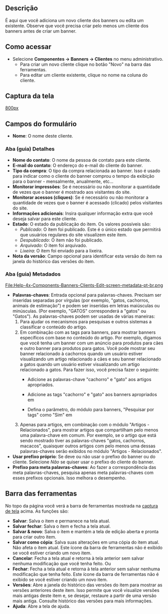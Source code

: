 <!-- Filename: Help4.x:Banners:_New_or_Edit_Client / Display title:   Banners: Novo cliente ou editar cliente -->

## Descrição

É aqui que você adiciona um novo cliente dos banners ou edita um
existente. Observe que você precisa criar pelo menos um cliente dos
banners antes de criar um banner.

## Como acessar

- Selecione **Componentes → Banners → Clientes** no menu
  administrativo.
  - Para criar um novo cliente clique no botão "Novo" na barra das
    ferramentas.
  - Para editar um cliente existente, clique no nome na coluna do
    cliente.

## Captura da tela

<a
href="https://docs.joomla.org/index.php?title=Special:Upload&amp;wpDestFile=Help-4x-Components-Banners-Clients-Edit-screen-pt-br.png"
class="new"
title="File:Help-4x-Components-Banners-Clients-Edit-screen-pt-br.png">800px</a>

## Campos do formulário

- **Nome**: O nome deste cliente.

### Aba (guia) Detalhes

- **Nome do contato**: O nome da pessoa de contato para este cliente.
- **E-mail do contato**: O endereço do e-mail do cliente do banner.
- **Tipo da compra**: O tipo da compra relacionada ao banner. Isso é
  usado para indicar como o cliente do banner comprou o tempo da
  exibição para o banner - mensalmente, anualmente, etc...
- **Monitorar impressões**: Se é necessário ou não monitorar a
  quantidade de vezes que o banner é mostrado aos visitantes do site.
- **Monitorar acessos (cliques)**: Se é necessário ou não monitorar a
  quantidade de vezes que o banner é acessado (clicado) pelos visitantes
  do site.
- **Informações adicionais**: Insira qualquer informação extra que você
  deseja salvar para este cliente.
- **Estado**: O estado da publicação do item. Os valores possíveis são:
  - *Publicado*: O item foi publicado. Este é o único estado que
    permitirá que usuários regulares do site visualizem este item.
  - *Despublicado*: O item não foi publicado.
  - *Arquivado*: O item foi arquivado.
  - *Lixeira*: O item foi enviado para a lixeira.
- **Nota da versão**: Campo opcional para identificar esta versão do
  item na janela do histórico das
  versões
  do item.

### Aba (guia) Metadados

<a
href="https://docs.joomla.org/index.php?title=Special:Upload&amp;wpDestFile=Help-4x-Components-Banners-Clients-Edit-screen-metadata-pt-br.png"
class="new"
title="File:Help-4x-Components-Banners-Clients-Edit-screen-metadata-pt-br.png">File:Help-4x-Components-Banners-Clients-Edit-screen-metadata-pt-br.png</a>

- **Palavras-chaves**: Entrada opcional para palavras-chaves. Precisam
  ser inseridas separadas por vírgulas (por exemplo, "gatos, cachorros,
  animais de estimação") e podem ser inseridas em letras maiúsculas ou
  minúsculas. (Por exemplo, "GATOS" corresponderá a "gatos" ou "Gatos").
  As palavras-chaves podem ser usadas de várias maneiras:
  1.  Para ajudar os mecanismos para pesquisas e outros sistemas a
      classificar o conteúdo do artigo.
  2.  Em combinação com as tags para banners, para mostrar banners
      específicos com base no conteúdo do artigo. Por exemplo, digamos
      que você tenha um banner com um anúncio para produtos para cães e
      outro banner para produtos para gatos. Você pode mostrar seu
      banner relacionado à cachorros quando um usuário estiver
      visualizando um artigo relacionado a cães e seu banner relacionado
      a gatos quando um usuário estiver visualizando um artigo
      relacionado a gatos. Para fazer isso, você precisa fazer o
      seguinte:
      - Adicione as palavras-chave "cachorro" e "gato" aos artigos
        apropriados.
      - Adicione as tags "cachorro" e "gato" aos banners apropriados em

      - Defina o parâmetro, do módulo para banners, "Pesquisar por tags"
        como "Sim" em
  3.  Apenas para artigos, em combinação com o módulo "Artigos -
      Relacionados",
      para mostrar artigos que compartilham pelo menos uma palavra-chave
      em comum. Por exemplo, se o artigo que está sendo mostrado tiver
      as palavras-chaves "gatos, cachorros, macacos", quaisquer outros
      artigos com pelo menos uma dessas palavras-chaves serão exibidos
      no módulo "Artigos - Relacionados".
- **Usar prefixo próprio**: Se deve ou não usar o prefixo do banner ou
  do cliente. Selecione *Não* se quiser usar o prefixo do cliente do
  banner.
- **Prefixo para meta palavras-chaves**: Ao fazer a correspondência das
  meta palavras-chaves, pesquisa apenas meta palavras-chaves com esses
  prefixos opcionais. Isso melhora o desempenho.

## Barra das ferramentas

No topo da página você verá a barra de ferramentas mostrada na [captura
de tela](#Captura_de_tela) acima. As funções são:

- **Salvar**: Salva o item e permanece na tela atual.
- **Salvar fechar**: Salva o item e fecha a tela atual.
- **Salvar & novo**: Salva o item e mantém a tela de edição aberta e
  pronta para criar outro item.
- **Salvar como cópia**: Salva suas alterações em uma cópia do item
  atual. Não afeta o item atual. Este ícone da barra de ferramentas não
  é exibido se você estiver criando um novo item.
- **Cancelar**: Fecha a tela atual e retorna à tela anterior sem salvar
  nenhuma modificação que você tenha feito. Ou
- **Fechar**: Fecha a tela atual e retorna à tela anterior sem salvar
  nenhuma modificação que tenha feito. Este ícone da barra de
  ferramentas não é exibido se você estiver criando um novo item.
- **Versões**: Abre a janela do histórico das versões do item para
  mostrar as versões anteriores deste item. Isso permite que você
  visualize versões mais antigas deste item e, se desejar, restaure a
  partir de uma versão mais antiga. Consulte histórico das
  versões
  para mais informações.
- **Ajuda**: Abre a tela de ajuda.
